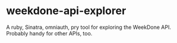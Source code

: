 # weekdone-api-explorer
A ruby, Sinatra, omniauth, pry tool for exploring the WeekDone API. Probably handy for other APIs, too.

